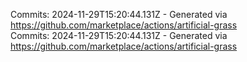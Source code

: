 Commits: 2024-11-29T15:20:44.131Z - Generated via https://github.com/marketplace/actions/artificial-grass
<br>
Commits: 2024-11-29T15:20:44.131Z - Generated via https://github.com/marketplace/actions/artificial-grass
<br>
